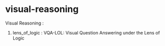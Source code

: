 # visual-reasoning
Visual Reasoning :
1. lens_of_logic : VQA-LOL: Visual Question Answering under the Lens of Logic
